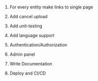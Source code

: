 1. For every entity make links to single page
1. Add cancel upload
   
1. Add unit-testing
1. Add language support
1. Authentication/Authorization
1. Admin panel
1. Write Documentation
1. Deploy and CI/CD
